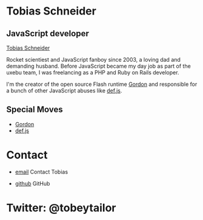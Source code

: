 Tobias Schneider
================

JavaScript developer
--------------------

[Tobias Schneider](/media/img/team/schneider.jpg)

Rocket scientiest and JavaScript fanboy since 2003, a loving dad and demanding husband. Before JavaScript became my day job as part of the uxebu team, I was freelancing as a PHP and Ruby on Rails developer.

I'm the creator of the open source Flash runtime [Gordon](https://github.com/tobeytailor/gordon) and responsible for a bunch of other JavaScript abuses like [def.js](https://github.com/tobeytailor/def.js).

Special Moves
-------------

* [Gordon](https://github.com/tobeytailor/gordon)
* [def.js](https://github.com/tobeytailor/def.js)

Contact
=======

* [email](/#contact-form)
  Contact Tobias

* [github](http://github.com/tobeytailor)
  GitHub

Twitter: @tobeytailor
=====================
